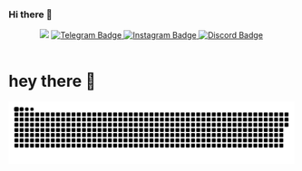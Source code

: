 ### Hi there 👋

<!--
**Aleksey02/Aleksey02** is a ✨ _special_ ✨ repository because its `README.md` (this file) appears on your GitHub profile.

Here are some ideas to get you started:

- 🔭 I’m currently working on ...
- 🌱 I’m currently learning ...
- 👯 I’m looking to collaborate on ...
- 🤔 I’m looking for help with ...
- 💬 Ask me about ...
- 📫 How to reach me: ...
- 😄 Pronouns: ...
- ⚡ Fun fact: ...
-->

<div id="header" align="center">
   <img src="https://media.giphy.com/media/SHjOSDkKZ18qOHA5B5/giphy.gif />
  <div id="badges">
  <a href="your-linkedin-URL">
    <img src="https://img.shields.io/badge/Telegram-blue?style=plastic&for-the-badge&logo=telegram&logoColor=white" alt="Telegram Badge" />
  </a>
  <a href="your-youtube-URL">
    <img src="https://img.shields.io/badge/Instagram-red?style=plastic&logo=instagram&logoColor=white" alt="Instagram Badge"/>
  </a>
  <a href="your-twitter-URL">
    <img src="https://img.shields.io/badge/Discord-purple?style=plastic&logo=discord&logoColor=white" alt="Discord Badge"/>
  </a>
</div>
  <img src="https://komarev.com/ghpvc/?username=Aleksey02&style=flat-square&color=blue" alt=""/>
  <h1>
  hey there 👋
</h1>
  <!--<img src="https://media.giphy.com/media/M9gbBd9nbDrOTu1Mqx/giphy.gif" width="100"/>-->
  <img src="https://raw.githubusercontent.com/CompetitiveLin/Snake-in-Contribution-Grid/output/github-contribution-grid-snake.svg" width="1000"/>
</div>
